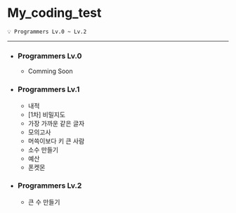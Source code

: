 # My_coding_test

    💡 Programmers Lv.0 ~ Lv.2 
---

- ### Programmers Lv.0
    - Comming Soon
- ### Programmers Lv.1
    - 내적
    - [1차] 비밀지도
    - 가장 가까운 같은 글자
    - 모의고사
    - 머쓱이보다 키 큰 사람
    - 소수 만들기
    - 예산
    - 폰켓몬
- ### Programmers Lv.2
    - 큰 수 만들기
